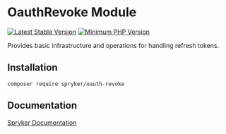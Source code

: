 # OauthRevoke Module
[![Latest Stable Version](https://poser.pugx.org/spryker/oauth-revoke/v/stable.svg)](https://packagist.org/packages/spryker/oauth-revoke)
[![Minimum PHP Version](https://img.shields.io/badge/php-%3E%3D%207.4-8892BF.svg)](https://php.net/)

Provides basic infrastructure and operations for handling refresh tokens.

## Installation

```
composer require spryker/oauth-revoke
```

## Documentation

[Spryker Documentation](https://academy.spryker.com/developing_with_spryker/module_guide/modules.html)
